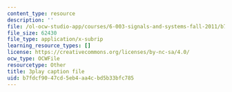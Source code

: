 ```yaml
---
content_type: resource
description: ''
file: /ol-ocw-studio-app/courses/6-003-signals-and-systems-fall-2011/b7fdcf9047cd5eb4aa4cbd5b33bfc785_HDYAbIA-DNY.vtt
file_size: 62430
file_type: application/x-subrip
learning_resource_types: []
license: https://creativecommons.org/licenses/by-nc-sa/4.0/
ocw_type: OCWFile
resourcetype: Other
title: 3play caption file
uid: b7fdcf90-47cd-5eb4-aa4c-bd5b33bfc785
---
```

